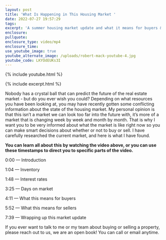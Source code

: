 ```yaml
---
layout: post
title: 'What Is Happening in This Housing Market '
date: 2022-07-27 19:57:29
tags:
excerpt: 'A summer housing market update and what it means for buyers & sellers. '
enclosure:
pullquote:
enclosure_type: video/mp4
enclosure_time:
use_youtube_image: true
youtube_alternate_image: /uploads/robert-mack-youtube-4.jpg
youtube_code: LKYOdEUKs3I
---
```

{% include youtube.html %}

{% include excerpt.html %}

Nobody has a crystal ball that can predict the future of the real estate market - but do you ever wish you could? Depending on what resources you have been looking at, you may have recently gotten some conflicting information about the state of the housing market. My personal opinion is that this isn’t a market we can look too far into the future with, it’s more of a market that is changing week by week and month by month. That is why I want you to be very informed about what the market is like right now so you can make smart decisions about whether or not to buy or sell. I have carefully researched the current market, and here is what I have found.&nbsp;

**You can learn all about this by watching the video above, or you can use these timestamps to direct you to specific parts of the video.**

0:00 — Introduction&nbsp;

1:04 — Inventory&nbsp;

1:48 — Interest rates&nbsp;

3:25 — Days on market&nbsp;

4:11 — What this means for buyers&nbsp;

5:52 — What this means for sellers&nbsp;

7:39 — Wrapping up this market update&nbsp;

If you ever want to talk to me or my team about buying or selling a property, please reach out to us, we are an open book\! You can call or email anytime.
